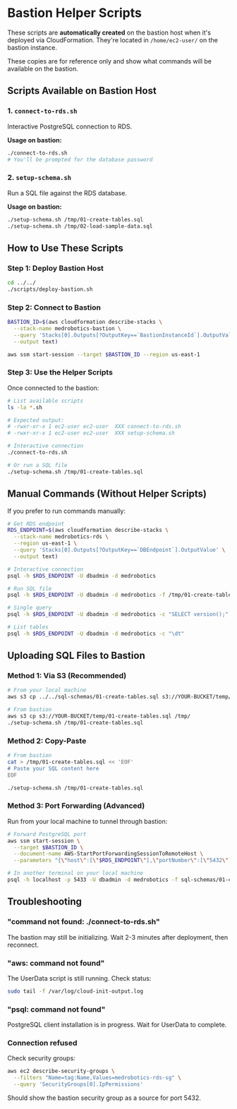 # Bastion Helper Scripts

These scripts are **automatically created** on the bastion host when it's deployed via CloudFormation. They're located in `/home/ec2-user/` on the bastion instance.

These copies are for reference only and show what commands will be available on the bastion.

## Scripts Available on Bastion Host

### 1. `connect-to-rds.sh`
Interactive PostgreSQL connection to RDS.

**Usage on bastion:**
```bash
./connect-to-rds.sh
# You'll be prompted for the database password
```

### 2. `setup-schema.sh`
Run a SQL file against the RDS database.

**Usage on bastion:**
```bash
./setup-schema.sh /tmp/01-create-tables.sql
./setup-schema.sh /tmp/02-load-sample-data.sql
```

## How to Use These Scripts

### Step 1: Deploy Bastion Host
```bash
cd ../../
./scripts/deploy-bastion.sh
```

### Step 2: Connect to Bastion
```bash
BASTION_ID=$(aws cloudformation describe-stacks \
  --stack-name medrobotics-bastion \
  --query 'Stacks[0].Outputs[?OutputKey==`BastionInstanceId`].OutputValue' \
  --output text)

aws ssm start-session --target $BASTION_ID --region us-east-1
```

### Step 3: Use the Helper Scripts
Once connected to the bastion:
```bash
# List available scripts
ls -la *.sh

# Expected output:
# -rwxr-xr-x 1 ec2-user ec2-user  XXX connect-to-rds.sh
# -rwxr-xr-x 1 ec2-user ec2-user  XXX setup-schema.sh

# Interactive connection
./connect-to-rds.sh

# Or run a SQL file
./setup-schema.sh /tmp/01-create-tables.sql
```

## Manual Commands (Without Helper Scripts)

If you prefer to run commands manually:

```bash
# Get RDS endpoint
RDS_ENDPOINT=$(aws cloudformation describe-stacks \
  --stack-name medrobotics-rds \
  --region us-east-1 \
  --query 'Stacks[0].Outputs[?OutputKey==`DBEndpoint`].OutputValue' \
  --output text)

# Interactive connection
psql -h $RDS_ENDPOINT -U dbadmin -d medrobotics

# Run SQL file
psql -h $RDS_ENDPOINT -U dbadmin -d medrobotics -f /tmp/01-create-tables.sql

# Single query
psql -h $RDS_ENDPOINT -U dbadmin -d medrobotics -c "SELECT version();"

# List tables
psql -h $RDS_ENDPOINT -U dbadmin -d medrobotics -c "\dt"
```

## Uploading SQL Files to Bastion

### Method 1: Via S3 (Recommended)
```bash
# From your local machine
aws s3 cp ../../sql-schemas/01-create-tables.sql s3://YOUR-BUCKET/temp/

# From bastion
aws s3 cp s3://YOUR-BUCKET/temp/01-create-tables.sql /tmp/
./setup-schema.sh /tmp/01-create-tables.sql
```

### Method 2: Copy-Paste
```bash
# From bastion
cat > /tmp/01-create-tables.sql << 'EOF'
# Paste your SQL content here
EOF

./setup-schema.sh /tmp/01-create-tables.sql
```

### Method 3: Port Forwarding (Advanced)
Run from your local machine to tunnel through bastion:

```bash
# Forward PostgreSQL port
aws ssm start-session \
  --target $BASTION_ID \
  --document-name AWS-StartPortForwardingSessionToRemoteHost \
  --parameters "{\"host\":[\"$RDS_ENDPOINT\"],\"portNumber\":[\"5432\"],\"localPortNumber\":[\"5433\"]}"

# In another terminal on your local machine
psql -h localhost -p 5433 -U dbadmin -d medrobotics -f sql-schemas/01-create-tables.sql
```

## Troubleshooting

### "command not found: ./connect-to-rds.sh"
The bastion may still be initializing. Wait 2-3 minutes after deployment, then reconnect.

### "aws: command not found"
The UserData script is still running. Check status:
```bash
sudo tail -f /var/log/cloud-init-output.log
```

### "psql: command not found"
PostgreSQL client installation is in progress. Wait for UserData to complete.

### Connection refused
Check security groups:
```bash
aws ec2 describe-security-groups \
  --filters "Name=tag:Name,Values=medrobotics-rds-sg" \
  --query 'SecurityGroups[0].IpPermissions'
```

Should show the bastion security group as a source for port 5432.
